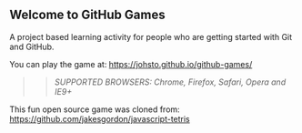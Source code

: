 ## Welcome to GitHub Games

A project based learning activity for people who are getting started with Git and GitHub.

You can play the game at: https://johsto.github.io/github-games/

>> _*SUPPORTED BROWSERS*: Chrome, Firefox, Safari, Opera and IE9+_

This fun open source game was cloned from: https://github.com/jakesgordon/javascript-tetris
